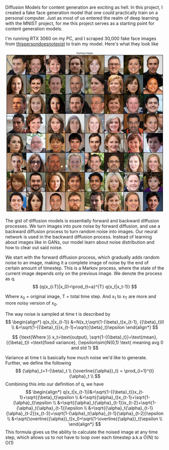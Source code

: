 Diffusion Models for content generation are exciting as hell. In this project, I created a fake face generation model that one could practically train on a personal computer. Just as most of us entered the realm of deep learning with the MNIST project, for me this project serves as a starting point for content generation models. 

I'm running RTX 3060 on my PC, and I scraped 30,000 fake face images from <a href="https://thispersondoesnotexist.com/">thispersondoesnotexist</a> to train my model. Here's what they look like

![alt text](https://github.com/Emericen/face_diffusion/blob/master/assets/demo-1.png?raw=true)

The gist of diffusion models is essentially forward and backward diffusion processes. We turn images into pure noise by forward diffusion, and use a backward diffusion process to turn random noise into images. Our neural network is used in the backward diffusion process. Instead of learning about images like in GANs, our model learn about noise distribution and how to clear out said noise.

We start with the forward diffusion process, which gradually adds random noise to an image, making it a complete image of noise by the end of certain amount of timestep. This is a Markov process, where the state of the current image depends only on the previous image. We denote the process as q.
$$
{q(x_{i:T}|x_0)=\prod_{t=a}^{T} q(x_t|x_t-1)}
$$


Where x<sub>0</sub> = original image, T = total time step. And x<sub>1</sub> to x<sub>T</sub> are more and more noisy version of x<sub>0</sub>.

The way noise is sampled at time t is described by 
$$
\begin{align*}
q(x_t|x_{t-1}) &=N(x_t;\sqrt{1-{\beta}_t}x_{t-1}, {{\beta}_t}I) \\
&=\sqrt{1-{{\beta}_t}}x_{t-1}+\sqrt{{\beta}_t}\epsilon
\end{align*}
$$

$$
{\text{Where }} x_t=\text{output}, \sqrt{1-{{\beta}_t}}=\text{mean}, {{\beta}_t}I =\text{fixed variance}, {\epsilon\sim}N(0,1) \text{ meaning avg 0 and std 1}
$$

Variance at time t is basically how much noise we'd like to generate. Further, we define the following
$$
{\alpha}_t=1-{\beta}_t \\
{\overline{{\alpha}}_t} = \prod_{i=1}^{t} {\alpha}_t \\
$$
Combining this into our definition of q, we have
$$
\begin{align*}
q(x_t|x_{t-1})&=\sqrt{1-{{\beta}_t}}x_{t-1}+\sqrt{{\beta}_t}\epsilon \\
&=\sqrt{{\alpha}_t}x_{t-1}+\sqrt{1-{\alpha}_t}\epsilon \\
&=\sqrt{{\alpha}_t{\alpha}_{t-1}}x_{t-2}+\sqrt{1-{\alpha}_t{\alpha}_{t-1}}\epsilon \\
&=\sqrt{{\alpha}_t{\alpha}_{t-1}{\alpha}_{t-2}}x_{t-3}+\sqrt{1-{\alpha}_t{\alpha}_{t-1}{\alpha}_{t-2}}\epsilon \\
&=\sqrt{\overline{{\alpha}}_t}x_0+\sqrt{1-\overline{{\alpha}}_t}\epsilon \\
\end{align*}
$$
This formula gives us the ability to calculate the noised image at any time step, which allows us to not have to loop over each timestep a.k.a O(N) to O(1)

